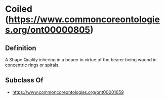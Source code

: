 # Coiled (https://www.commoncoreontologies.org/ont00000805)

## Definition
A Shape Quality inhering in a bearer in virtue of the bearer being wound in concentric rings or spirals.

## Subclass Of
- https://www.commoncoreontologies.org/ont00001059

